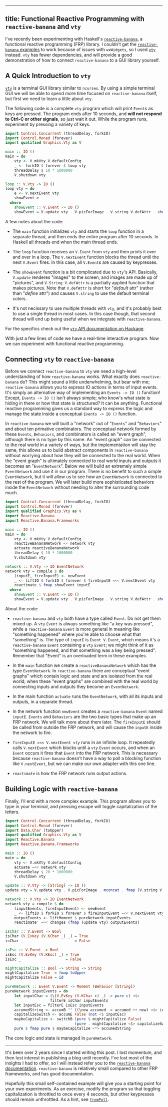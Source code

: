 ----
title: Functional Reactive Programming with `reactive-banana` and `vty`
----

I've recently been experimenting with Haskell's [`reactive-banana`][1], a functional reactive programming (FRP) library. I couldn't get the [`reactive-banana` examples][2] to work because of issues with `wxWidgets`, so I used [`vty`][3] instead. `vty` has fewer dependencies, and will provide a good demonstration of how to connect `reactive-banana` to a GUI library yourself.

## A Quick Introduction to `vty`

[`vty`][3] is a terminal GUI library similar to `ncurses`. By using a simple terminal GUI we will be able to spend more time focused on `reactive-banana` itself, but first we need to learn a little about `vty`.

The following code is a complete `vty` program which will print `Event`s as keys are pressed. The program ends after 10 seconds, and **will not respond to Ctrl-C or other signals**, so just wait it out. While the program runs, experiment by pressing a variety of keys.

```haskell
import Control.Concurrent (threadDelay, forkIO)
import Control.Monad (forever)
import qualified Graphics.Vty as V

main :: IO ()
main = do
    vty <- V.mkVty V.defaultConfig
    _ <- forkIO $ forever $ loop vty
    threadDelay $ 10 * 1000000
    V.shutdown vty

loop :: V.Vty -> IO ()
loop vty = do
    e <- V.nextEvent vty
    showEvent e
  where
    showEvent :: V.Event -> IO ()
    showEvent = V.update vty . V.picForImage . V.string V.defAttr . show
```

A few notes about the code:

- The `main` function initializes `vty` and starts the `loop` function in a separate thread, and then ends the entire program after 10 seconds. In Haskell all threads end when the main thread ends.

- The `loop` function receives an `V.Event` from `vty` and then prints it over and over in a loop. The `V.nextEvent` function blocks the thread until the next `V.Event` fires. In this case, all `V.Event`s are caused by keypresses.

- The `showEvent` function is a bit complicated due to `vty`'s API. Basically, `V.update` renderes "images" to the screen, and images are made up of "pictures", and `V.String V.defAttr` is a partially applied function that makes pictures. Note that `V.defAttr` is short for "*default* attr" (rather than "*define* attr") and causes `V.string` to use the default terminal colors.

- It's not necissary to use multiple threads with `vty`, and it's probably best to use a single thread in most cases. In this case though, that second thread will end up being useful when we integrate with `reactive-banana`.

For the specifics check out the [`vty` API documentation on Hackage][3].

With just a few lines of code we have a real-time interactive program. Now we can experiment with functional reactive programming.

## Connecting `vty` to `reactive-banana`

Before we connect `reactive-banana` to `vty` we need a high-level understanding of how `reactive-banana` works. What exactly does `reactive-banana` do? This might sound a little underwhelming, but bear with me; `reactive-banana` allows you to express IO actions in terms of input events. It's simply an alternative way of implementing an `Events -> IO ()` function! Except, `Events -> IO ()` isn't always simple; who know's what state is hiding in there or how that state is structured? It can be anything. Functional reactive programming gives us a standard way to express the logic and manage the state inside a conceptual `Events -> IO ()` function.

In `reactive-banana` we will built a "network" out of "`Events`" and "`Behaviors`" and about ten primative combinators. The conceptual network formed by these `Events`, `Behaviors`, and combinators is called an "event graph", although there is no type by this name. An "event graph" can be connected to the real world in a variety of ways, but the implementation will stay the same, this allows us to build abstract components in `reactive-banana` without worrying about how they will be connected to the real world. When the "event graph" is ultimately connected to real world inputs and outputs it becomes an "`EventNetwork`". Below we will build an extremely simple `EventNetwork` and use it in our program. There is no benefit to such a simple `EventNetwork`, but it will allow us to see how an `EventNetwork` is connected to the rest of the program. We will later build more sophisticated behaviors inside the `EventNetwork` without needing to alter the surrounding code much.

```haskell
import Control.Concurrent (threadDelay, forkIO)
import Control.Monad (forever)
import qualified Graphics.Vty as V
import Reactive.Banana
import Reactive.Banana.Frameworks

main :: IO ()
main = do
    vty <- V.mkVty V.defaultConfig
    reactiveBananaNetwork <- network vty
    actuate reactiveBananaNetwork
    threadDelay $ 10 * 1000000
    V.shutdown vty

network :: V.Vty -> IO EventNetwork
network vty = compile $ do
    (inputE, fireInputE) <- newEvent
    _ <- liftIO $ forkIO $ forever $ fireInputE =<< V.nextEvent vty
    reactimate $ fmap showEvent inputE
  where
    showEvent :: V.Event -> IO ()
    showEvent = V.update vty . V.picForImage . V.string V.defAttr . show
```

About the code:

- `reactive-banana` and `vty` both have a type called `Event`. Do not get them mixed up. A `vty` `Event` is always something like "a key was pressed", while a `reactive-banana` `Event` is more general in meaning like "something happened" where you're able to choose what that "something" is. The type of `inputE` is `Event V.Event`, which means it's a `reactive-banana` `Event` containing a `vty` `Event`; we might think of it as "something happened, and that something was a key being pressed". Remember that "Event" is an overloaded term in these examples.

- In the `main` function we create a `reactiveBananaNetwork` which has the type `EventNetwork`. In `reactive-banana` there are conceptual "event graphs" which contain logic and state and are isolated from the real world; when these "event graphs" are combined with the real world by connecting inputs and outputs they become an `EventNetwork`.

- In the main function `actuate` runs the `EventNetwork`, with all its inputs and outputs, in a separate thread.

- In the network function `newEvent` creates a `reactive-banana` `Event` named `inputE`. `Events` and `Behaviors` are the two basic types that make up an FRP network. We will talk more about them later. The `fireInputE` should be called from outside the FRP network, and will cause the `inputE` inside the network to fire.

- `fireInputE =<< V.nextEvent vty` runs in an infinite loop. It repeatedly calls `V.nextEvent` which blocks until a `vty` `Event` occurs, and when an `Event` occurs it fires that `Event` into the FRP network. This is necessary because `reactive-banana` doesn't have a way to poll a blocking function like `V.nextEvent`, but we can make our own adapter with this one line.

- `reactimate` is how the FRP network runs output actions.

## Building Logic with `reactive-banana`

Finally, I'll end with a more complex example. This program allows you to type in your terminal, and pressing escape will toggle capitalization of the letters.

```haskell
import Control.Concurrent (threadDelay, forkIO)
import Control.Monad (forever)
import Data.Char (toUpper)
import qualified Graphics.Vty as V
import Reactive.Banana
import Reactive.Banana.Frameworks

main :: IO ()
main = do
    vty <- V.mkVty V.defaultConfig
    actuate =<< network vty
    threadDelay $ 20 * 1000000
    V.shutdown vty

update :: V.Vty -> [String] -> IO ()
update vty = V.update vty . V.picForImage . mconcat . fmap (V.string V.defAttr)

network :: V.Vty -> IO EventNetwork
network vty = compile $ do
    (inputEvents, fireInputEvent) <- newEvent
    _ <- liftIO $ forkIO $ forever $ fireInputEvent =<< V.nextEvent vty
    outputEvents <- liftMoment $ pureNetwork inputEvents
    reactimate' =<< changes (fmap (update vty) outputEvents)

isChar :: V.Event -> Bool
isChar (V.EvKey (V.KChar _) _) = True
isChar _                       = False

isEsc :: V.Event -> Bool
isEsc (V.EvKey (V.KEsc) _) = True
isEsc _                    = False

mightCapitalize :: Bool -> String -> String
mightCapitalize True  = fmap toUpper
mightCapitalize False = id

pureNetwork :: Event V.Event -> Moment (Behavior [String])
pureNetwork inputEvents = do
    let inputChar = (\(V.EvKey (V.KChar c) _) -> pure c) <$>
                    filterE isChar inputEvents
    let inputEsc = filterE isEsc inputEvents
    accumedString <- accumB "" ((\new accumed -> accumed ++ new) <$> inputChar)
    capitalizeSwitch <- accumE False (not <$ inputEsc)
    maybeCapitalize <- switchB (pure $ mightCapitalize False)
                               (pure . mightCapitalize <$> capitalizeSwitch)
    pure $ fmap pure $ maybeCapitalize <*> accumedString
```

The core logic and state is managed in `pureNetwork`.

---

It's been over 2 years since I started writing this post. I lost momentum, and then lost interest in publishing a blog until recently. I've lost most of the insights I had to offer, so I will instead refer you to the [`reactive-banana` documentation][4]. `reactive-banana` is relatively small compared to other FRP frameworks, and has good documentation.

Hopefully this small self-contained example will give you a starting point for your own experiments. As an exercise, modify the program so that toggling capitalization is throttled to once every 4 seconds, but other keypresses should remain unthrottled. As a hint, see [`fromPoll`][5].

[1]: https://hackage.haskell.org/package/reactive-banana
[2]: https://wiki.haskell.org/Reactive-banana/Examples
[3]: https://hackage.haskell.org/package/vty
[4]: https://hackage.haskell.org/package/reactive-banana/docs/Reactive-Banana-Combinators.html
[5]: https://hackage.haskell.org/package/reactive-banana/docs/Reactive-Banana-Frameworks.html#v:fromPoll

